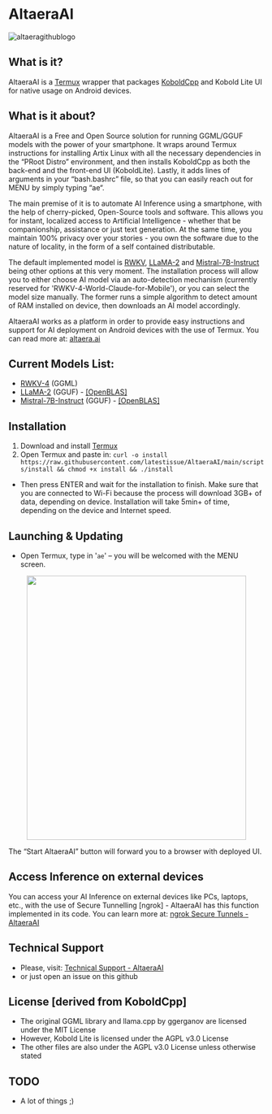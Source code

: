 # AltaeraAI

![altaeragithublogo](https://github.com/latestissue/AltaeraAI/assets/121747280/b7b44006-6889-4939-9e9f-4f80bfc0b946)

## What is it?

AltaeraAI is a [Termux](https://github.com/termux) wrapper that packages [KoboldCpp](https://github.com/LostRuins/koboldcpp) and Kobold Lite UI for native usage on Android devices.

## What is it about?

AltaeraAI is a Free and Open Source solution for running GGML/GGUF models with the power of your smartphone. It wraps around Termux instructions for installing Artix Linux with all the necessary dependencies in the “PRoot Distro” environment, and then installs KoboldCpp as both the back-end and the front-end UI (KoboldLite). Lastly, it adds lines of arguments in your “bash.bashrc” file, so that you can easily reach out for MENU by simply typing “ae“.

The main premise of it is to automate AI Inference using a smartphone, with the help of cherry-picked, Open-Source tools and software. This allows you for instant, localized access to Artificial Intelligence - whether that be companionship, assistance or just text generation. At the same time, you maintain 100% privacy over your stories - you own the software due to the nature of locality, in the form of a self contained distributable.

The default implemented model is [RWKV](https://github.com/BlinkDL/RWKV-LM), [LLaMA-2](https://ai.meta.com/llama/) and [Mistral-7B-Instruct](https://mistral.ai/) being other options at this very moment. The installation process will allow you to either choose AI model via an auto-detection mechanism (currently reserved for 'RWKV-4-World-Claude-for-Mobile'), or you can select the model size manually. The former runs a simple algorithm to detect amount of RAM installed on device, then downloads an AI model accordingly.

AltaeraAI works as a platform in order to provide easy instructions and support for AI deployment on Android devices with the use of Termux.
You can read more at: [altaera.ai](https://altaera.ai)

## Current Models List:
- [RWKV-4](https://github.com/BlinkDL/RWKV-LM) (GGML)
- [LLaMA-2](https://ai.meta.com/llama/) (GGUF) - [[OpenBLAS]](https://www.openblas.net/)
- [Mistral-7B-Instruct](https://mistral.ai/) (GGUF) - [[OpenBLAS]](https://www.openblas.net/)

## Installation

1. Download and install [Termux](https://f-droid.org/repo/com.termux_118.apk)
2. Open Termux and paste in:
   `curl -o install https://raw.githubusercontent.com/latestissue/AltaeraAI/main/scripts/install && chmod +x install && ./install`
- Then press ENTER and wait for the installation to finish. Make sure that you are connected to Wi-Fi because the process will download 3GB+ of data, depending on device. Installation will take 5min+ of time, depending on the device and Internet speed.

## Launching & Updating

- Open Termux, type in '`ae`' – you will be welcomed with the MENU screen.

<p align="center">
<img src="https://github.com/latestissue/AltaeraAI/assets/121747280/d93f951a-c198-4e15-b96f-b5591032013e" width="432" height="520" />
</p>

The “Start AltaeraAI” button will forward you to a browser with deployed UI.

## Access Inference on external devices

You can access your AI Inference on external devices like PCs, laptops, etc., with the use of Secure Tunnelling [ngrok] - AltaeraAI has this function implemented in its code. You can learn more at:
[ngrok Secure Tunnels - AltaeraAI](https://altaera.ai/ngrok-secure-tunnels/)

## Technical Support

- Please, visit: [Technical Support - AltaeraAI](https://altaera.ai/technical-support/)
- or just open an issue on this github

## License [derived from KoboldCpp]

- The original GGML library and llama.cpp by ggerganov are licensed under the MIT License
- However, Kobold Lite is licensed under the AGPL v3.0 License
- The other files are also under the AGPL v3.0 License unless otherwise stated

## TODO

- A lot of things ;)
